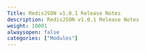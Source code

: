 ```yaml
---
Title: RedisJSON v1.0.1 Release Notes
description: RedisJSON v1.0.1 Release Notes
weight: 10001
alwaysopen: false
categories: ["Modules"]
---
```

